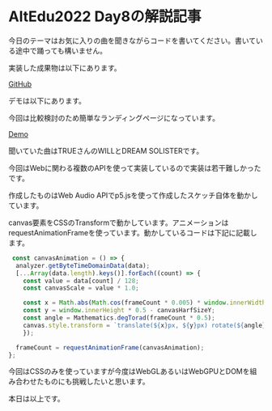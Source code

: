 # AltEdu2022 Day8の解説記事

今日のテーマはお気に入りの曲を聞きながらコードを書いてください。書いている途中で踊っても構いません。

実装した成果物は以下にあります。

[GitHub](https://github.com/HosodaMath/ArtOFCode/tree/main/Festival/Year2022/AltEdu2022/day8)

デモは以下にあります。

今回は比較検討のため簡単なランディングページになっています。

[Demo](https://hosodamath.github.io/canvasSound/)

聞いていた曲はTRUEさんのWILLとDREAM SOLISTERです。

今回はWebに関わる複数のAPIを使って実装しているので実装は若干難しかったです。

作成したものはWeb Audio APIでp5.jsを使って作成したスケッチ自体を動かしています。

canvas要素をCSSのTransformで動かしています。アニメーションはrequestAnimationFrameを使っています。動かしているコードは下記に記載します。

```ts
 const canvasAnimation = () => {
  analyzer.getByteTimeDomainData(data);
  [...Array(data.length).keys()].forEach((count) => {
    const value = data[count] / 128;
    const canvasScale = value * 1.0;

    const x = Math.abs(Math.cos(frameCount * 0.005) * window.innerWidth * 0.5);
    const y = window.innerHeight * 0.5 - canvasHarfSizeY;
    const angle = Mathematics.degTorad(frameCount * 0.5);
    canvas.style.transform = `translate(${x}px, ${y}px) rotate(${angle}rad) scale(${canvasScale}, ${canvasScale})`;
    });

  frameCount = requestAnimationFrame(canvasAnimation);
};
```

今回はCSSのみを使っていますが今度はWebGLあるいはWebGPUとDOMを組み合わせたものにも挑戦したいと思います。

本日は以上です。